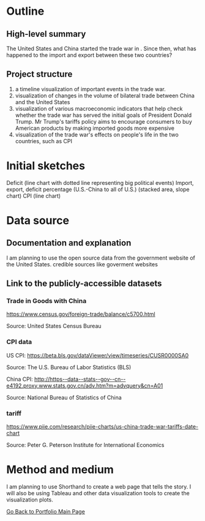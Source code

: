 
# Outline
## High-level summary
The United States and China started the trade war in . Since then, what has happened to the import and export between these two countries?

## Project structure
1. a timeline visualization of important events in the trade war. 
2. visualization of changes in the volume of bilateral trade between China and the United States
3. visualization of various macroeconomic indicators that help check whether the trade war has served the initial goals of President Donald Trump. Mr Trump's tariffs policy aims to encourage consumers to buy American products by making imported goods more expensive
4. visualization of the trade war's effects on people's life in the two countries, such as CPI


# Initial sketches

Deficit (line chart with dotted line representing big political events)
Import, export, deficit percentage (U.S.-China to all of U.S.) (stacked area, slope chart)
CPI (line chart)

# Data source
## Documentation and explanation

I am planning to use the open source data from the government website of the United States.
credible sources like goverment websites

## Link to the publicly-accessible datasets
### Trade in Goods with China
https://www.census.gov/foreign-trade/balance/c5700.html

Source: United States Census Bureau


### CPI data
US CPI: https://beta.bls.gov/dataViewer/view/timeseries/CUSR0000SA0

Source: The U.S. Bureau of Labor Statistics (BLS)

China CPI: http://https--data--stats--gov--cn--e4192.proxy.www.stats.gov.cn/adv.htm?m=advquery&cn=A01

Source: National Bureau of Statistics of China


### tariff
https://www.piie.com/research/piie-charts/us-china-trade-war-tariffs-date-chart

Source: Peter G. Peterson Institute for International Economics

# Method and medium
I am planning to use Shorthand to create a web page that tells the story. I will also be using Tableau and other data visualization tools to create the visualization plots.



[Go Back to Portfolio Main Page](https://yxh9876.github.io/Xuhang94470/Xuhang94470)
